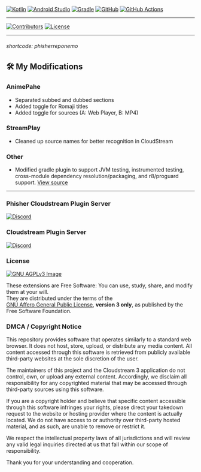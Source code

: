 [![Kotlin][kotlin-shield]][kotlin-url]
[![Android Studio][android-studio-shield]][android-studio-url]
[![Gradle][gradle-shield]][gradle-url]
[![GitHub][github-shield]][github-url]
[![GitHub Actions][github-actions-shield]][github-actions-url]

---

[![Contributors][contributors-shield]][contributors-url]
[![License][license-shield]][license-url]

---

###### shortcode: phisherreponemo

## 🛠 My Modifications

### AnimePahe
- Separated subbed and dubbed sections
- Added toggle for Romaji titles
- Added toggle for sources (A: Web Player, B: MP4)

### StreamPlay
- Cleaned up source names for better recognition in CloudStream

### Other
- Modified gradle plugin to support JVM testing, instrumented testing, cross-module dependency resolution/packaging, and r8/proguard support. [View source](https://github.com/nemoe7/cs3-gradle-plugin)

---

### Phisher Cloudstream Plugin Server
[![Discord](https://invidget.switchblade.xyz/3VmSzGeCTz)](https://discord.com/invite/3VmSzGeCTz)

### Cloudstream Plugin Server
[![Discord](https://invidget.switchblade.xyz/JrGk2MjX7S)](https://discord.com/invite/JrGk2MjX7S)

### License
[![GNU AGPLv3 Image](https://www.gnu.org/graphics/agplv3-155x51.png)](https://www.gnu.org/licenses/agpl-3.0.en.html)

These extensions are Free Software: You can use, study, share, and modify them at your will.  
They are distributed under the terms of the  
[GNU Affero General Public License](https://www.gnu.org/licenses/agpl-3.0.en.html), **version 3 only**, as published by the Free Software Foundation.

### DMCA / Copyright Notice
This repository provides software that operates similarly to a standard web browser. It does not host, store, upload, or distribute any media content. All content accessed through this software is retrieved from publicly available third-party websites at the sole discretion of the user.

The maintainers of this project and the Cloudstream 3 application do not control, own, or upload any external content. Accordingly, we disclaim all responsibility for any copyrighted material that may be accessed through third-party sources using this software.

If you are a copyright holder and believe that specific content accessible through this software infringes your rights, please direct your takedown request to the website or hosting provider where the content is actually located. We do not have access to or authority over third-party hosted material, and as such, are unable to remove or restrict it.

We respect the intellectual property laws of all jurisdictions and will review any valid legal inquiries directed at us that fall within our scope of responsibility.

Thank you for your understanding and cooperation.

[contributors-shield]: https://img.shields.io/github/contributors/nemoe7/cs3-phisher-modded.svg?style=for-the-badge
[contributors-url]: https://github.com/nemoe7/cs3-phisher-modded/graphs/contributors
[license-shield]: https://img.shields.io/github/license/nemoe7/cs3-phisher-modded.svg?style=for-the-badge
[license-url]: https://github.com/nemoe7/cs3-phisher-modded/blob/master/LICENSE
[kotlin-shield]: https://img.shields.io/badge/kotlin-7F52FF?style=for-the-badge&logo=nextdotjs&logoColor=white
[kotlin-url]: https://kotlinlang.org
[android-studio-shield]: https://img.shields.io/badge/android%20studio-3DDC84?style=for-the-badge&logo=androidstudio&logoColor=white
[android-studio-url]: https://developer.android.com/studio
[gradle-shield]: https://img.shields.io/badge/gradle-02303A?style=for-the-badge&logo=gradle&logoColor=white
[gradle-url]: https://gradle.org
[github-shield]: https://img.shields.io/badge/github-181717?style=for-the-badge&logo=github&logoColor=white
[github-url]: https://github.com/
[github-actions-shield]: https://img.shields.io/badge/github%20actions-2088FF?style=for-the-badge&logo=githubactions&logoColor=white
[github-actions-url]: https://github.com/features/actions
